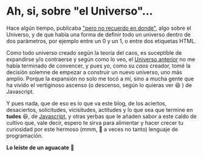 # Ah, si, sobre "el Universo"...

Hace algún tiempo, publicaba ["pero no recuerdo en donde"][2], algo sobre
el Universo, y de que había una forma de definir todo un universo dentro de dos
parámetros, por ejemplo entre un 0 y un 1, o entre dos etiquetas HTML.

Como todo universo creado según la teoría del caos, es suceptible de expandirse
y/o contraerse y según como lo veo, el [Universo anterior][3] no me
había terminado de convencer, y pues yo, como su _caos_ creador, tomé la
decisión solemne de empezar a construir un nuevo universo, uno más amplio.
Porque la expansión no solo me tocó a mí, sino a mucha gente que ha vivido el
vertiginoso ascenso (o descenso, según lo quieras ver :laughing: ) de
Javascript.

Y pues nada, que de eso es lo que va este blog, de los aciertos, desaciertos,
solicitudes, vicisitudes, actitudes y lo que sea que termine en **tudes**
:laughing:, de [Javascript][1], y otras yerbas que le añaden sabor a este caldo de
cultivo que, vale decir, espero te sirva para alimentar y hacer crecer tu
curiosidad por este hermoso (mmm, :thinking: a veces no tanto) lenguaje de
programación.

**Lo leíste de un aguacate** :avocado:

[1]: https://developer.mozilla.org/es/docs/Web/JavaScript
[2]: https://jotaeseymas.wordpress.com/2015/01/18/dicen-que-el-universo/
[3]: https://jotaeseymas.wordpress.com
